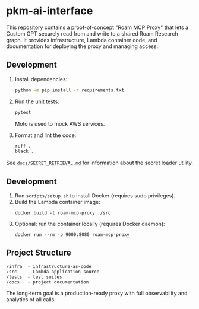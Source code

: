 # pkm-ai-interface

This repository contains a proof-of-concept "Roam MCP Proxy" that lets a Custom GPT securely read from and write to a shared Roam Research graph. It provides infrastructure, Lambda container code, and documentation for deploying the proxy and managing access.

## Development

1. Install dependencies:
   ```bash
   python -m pip install -r requirements.txt
   ```
2. Run the unit tests:
   ```bash
   pytest
   ```
   Moto is used to mock AWS services.

3. Format and lint the code:
   ```bash
   ruff .
   black .
   ```

See [`docs/SECRET_RETRIEVAL.md`](docs/SECRET_RETRIEVAL.md) for information about the secret loader utility.

## Development

1. Run `scripts/setup.sh` to install Docker (requires sudo privileges).
2. Build the Lambda container image:
   ```
   docker build -t roam-mcp-proxy ./src
   ```
3. Optional: run the container locally (requires Docker daemon):
   ```
   docker run --rm -p 9000:8080 roam-mcp-proxy
   ```
   
## Project Structure   
```
/infra  - infrastructure-as-code
/src    - Lambda application source
/tests  - test suites
/docs   - project documentation
```

The long-term goal is a production-ready proxy with full observability and analytics of all calls.

